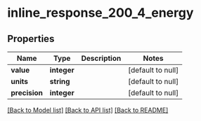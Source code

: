 # inline_response_200_4_energy

## Properties
Name | Type | Description | Notes
------------ | ------------- | ------------- | -------------
**value** | **integer** |  | [default to null]
**units** | **string** |  | [default to null]
**precision** | **integer** |  | [default to null]

[[Back to Model list]](../README.md#documentation-for-models) [[Back to API list]](../README.md#documentation-for-api-endpoints) [[Back to README]](../README.md)


